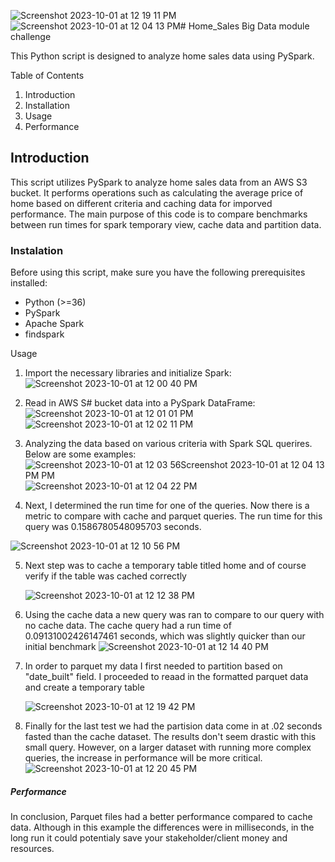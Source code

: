 ![Screenshot 2023-10-01 at 12 19 11 PM](https://github.com/alexxisrangel/Home_Sales/assets/129305054/2665b236-6a32-4023-a4d9-aa60af0eaac3)![Screenshot 2023-10-01 at 12 04 13 PM](https://github.com/alexxisrangel/Home_Sales/assets/129305054/8f18eba2-0a2b-4fdf-a958-536f29225078)# Home_Sales
Big Data module challenge 

This Python script is designed to analyze home sales data using PySpark. 

Table of Contents

1. Introduction
2. Installation
3. Usage
4. Performance


## Introduction <a name="introduction"></a>
This script utilizes PySpark to analyze home sales data from an AWS S3 bucket. It performs operations such as calculating the average price of home based on different criteria and caching data for imporved performance. The main purpose of this code is to compare benchmarks between run times for spark temporary view, cache data and partition data.  

### Instalation  <a name="installation"></a>

Before using this script, make sure you have the following prerequisites installed: 
- Python (>=36)
- PySpark
- Apache Spark
- findspark

Usage <a name="usage"></a>

1. Import the necessary libraries and initialize Spark: 
![Screenshot 2023-10-01 at 12 00 40 PM](https://github.com/alexxisrangel/Home_Sales/assets/129305054/8f406142-a7ec-4d79-81a7-976f53e1911b)

2. Read in AWS S# bucket data into a PySpark DataFrame:
![Screenshot 2023-10-01 at 12 01 01 PM](https://github.com/alexxisrangel/Home_Sales/assets/129305054/13eae9df-33fd-45e2-828b-73cf387ba856)
![Screenshot 2023-10-01 at 12 02 11 PM](https://github.com/alexxisrangel/Home_Sales/assets/129305054/ea4411ce-c423-4df1-8fac-8590b8851c2d)

3. Analyzing the data based on various criteria with Spark SQL querires. Below are some examples:
   ![Screenshot 2023-10-01 at 12 03 56![Screenshot 2023-10-01 at 12 04 13 PM](https://github.com/alexxisrangel/Home_Sales/assets/129305054/1a0130c4-27e9-4a44-9017-5393a4505682)
 PM](https://github.com/alexxisrangel/Home_Sales/assets/129305054/ce1c0275-b118-45c5-b131-d661a099c3f2)
![Screenshot 2023-10-01 at 12 04 22 PM](https://github.com/alexxisrangel/Home_Sales/assets/129305054/b5bd3d72-cae2-4e49-bc45-794e57469b3d)

4. Next, I determined the run time for one of the queries. Now there is a metric to compare with cache and parquet queries. The run time for this query was 0.1586780548095703 seconds. 

   
![Screenshot 2023-10-01 at 12 10 56 PM](https://github.com/alexxisrangel/Home_Sales/assets/129305054/8838827d-2e19-410a-9d68-476c34dd8dee)


5. Next step was to cache a temporary table titled home and of course verify if the table was cached correctly
   
    ![Screenshot 2023-10-01 at 12 12 38 PM](https://github.com/alexxisrangel/Home_Sales/assets/129305054/4b904eb5-e11d-4036-8b6d-37583607f2c9)

6. Using the cache data a new query was ran to compare to our query with no cache data. The cache query had a run time of 0.09131002426147461 seconds, which was slightly quicker than our initial benchmark
   ![Screenshot 2023-10-01 at 12 14 40 PM](https://github.com/alexxisrangel/Home_Sales/assets/129305054/35cdd019-7db7-453d-8bde-c2c9eb40fab3)

7. In order to parquet my data I first needed to partition based on "date_built" field. I proceeded to reaad in the formatted parquet data and create a temporary table
   
   ![Screenshot 2023-10-01 at 12 19 42 PM](https://github.com/alexxisrangel/Home_Sales/assets/129305054/30d9affc-76ad-47a8-90e1-c44ab2e71da5)

8. Finally for the last test we had the partision data come in at .02 seconds fasted than the cache dataset. The results don't seem drastic with this small query. However, on a larger dataset with running more complex queries, the increase in performance will be more critical. 
   ![Screenshot 2023-10-01 at 12 20 45 PM](https://github.com/alexxisrangel/Home_Sales/assets/129305054/c6a8ed76-af09-4780-9aff-7ed190138778)


##### Performance <a name="performance"></a>

In conclusion, Parquet files had a better performance compared to cache data. Although in this example the differences were in milliseconds, in the long run it could potentialy save your stakeholder/client money and resources. 


   

